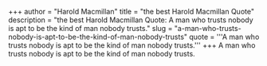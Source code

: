 +++
author = "Harold Macmillan"
title = "the best Harold Macmillan Quote"
description = "the best Harold Macmillan Quote: A man who trusts nobody is apt to be the kind of man nobody trusts."
slug = "a-man-who-trusts-nobody-is-apt-to-be-the-kind-of-man-nobody-trusts"
quote = '''A man who trusts nobody is apt to be the kind of man nobody trusts.'''
+++
A man who trusts nobody is apt to be the kind of man nobody trusts.

